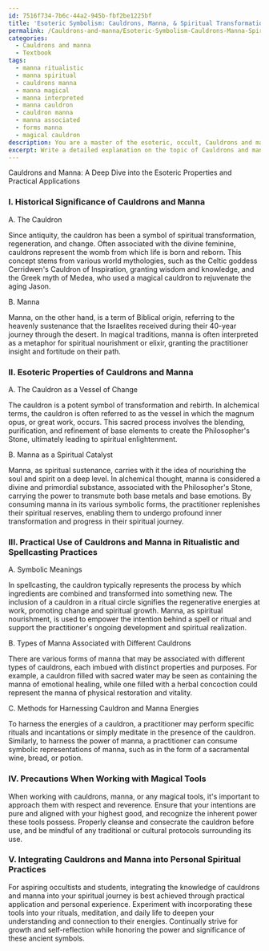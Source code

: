 ```yaml
---
id: 7516f734-7b6c-44a2-945b-fbf2be1225bf
title: 'Esoteric Symbolism: Cauldrons, Manna, & Spiritual Transformation'
permalink: /Cauldrons-and-manna/Esoteric-Symbolism-Cauldrons-Manna-Spiritual-Transformation/
categories:
  - Cauldrons and manna
  - Textbook
tags:
  - manna ritualistic
  - manna spiritual
  - cauldrons manna
  - manna magical
  - manna interpreted
  - manna cauldron
  - cauldron manna
  - manna associated
  - forms manna
  - magical cauldron
description: You are a master of the esoteric, occult, Cauldrons and manna and education, you have written many textbooks on the subject in ways that provide students with rich and deep understanding of the subject. You are being asked to write textbook-like sections on a topic and you do it with full context, explainability, and reliability in accuracy to the true facts of the topic at hand, in a textbook style that a student would easily be able to learn from, in a rich, engaging, and contextual way. Always include relevant context (such as formulas and history), related concepts, and in a way that someone can gain deep insights from.
excerpt: Write a detailed explanation on the topic of Cauldrons and manna in the context of a grimoire, focusing on their historical significance, esoteric properties, and practical use in ritualistic and spellcasting practices. Discuss the symbolic meanings, types of manna associated with different cauldrons, methods for harnessing their energies, and any precautions that a practitioner should be aware of while working with these magical tools. Additionally, include guidance for aspiring occultists and students on how to integrate this knowledge into their personal spiritual journeys and growth.
---
```

Cauldrons and Manna: A Deep Dive into the Esoteric Properties and Practical Applications

### I. Historical Significance of Cauldrons and Manna

A. The Cauldron

Since antiquity, the cauldron has been a symbol of spiritual transformation, regeneration, and change. Often associated with the divine feminine, cauldrons represent the womb from which life is born and reborn. This concept stems from various world mythologies, such as the Celtic goddess Cerridwen's Cauldron of Inspiration, granting wisdom and knowledge, and the Greek myth of Medea, who used a magical cauldron to rejuvenate the aging Jason.

B. Manna

Manna, on the other hand, is a term of Biblical origin, referring to the heavenly sustenance that the Israelites received during their 40-year journey through the desert. In magical traditions, manna is often interpreted as a metaphor for spiritual nourishment or elixir, granting the practitioner insight and fortitude on their path.

### II. Esoteric Properties of Cauldrons and Manna

A. The Cauldron as a Vessel of Change

The cauldron is a potent symbol of transformation and rebirth. In alchemical terms, the cauldron is often referred to as the vessel in which the magnum opus, or great work, occurs. This sacred process involves the blending, purification, and refinement of base elements to create the Philosopher's Stone, ultimately leading to spiritual enlightenment.

B. Manna as a Spiritual Catalyst

Manna, as spiritual sustenance, carries with it the idea of nourishing the soul and spirit on a deep level. In alchemical thought, manna is considered a divine and primordial substance, associated with the Philosopher's Stone, carrying the power to transmute both base metals and base emotions. By consuming manna in its various symbolic forms, the practitioner replenishes their spiritual reserves, enabling them to undergo profound inner transformation and progress in their spiritual journey.

### III. Practical Use of Cauldrons and Manna in Ritualistic and Spellcasting Practices

A. Symbolic Meanings

In spellcasting, the cauldron typically represents the process by which ingredients are combined and transformed into something new. The inclusion of a cauldron in a ritual circle signifies the regenerative energies at work, promoting change and spiritual growth. Manna, as spiritual nourishment, is used to empower the intention behind a spell or ritual and support the practitioner's ongoing development and spiritual realization.

B. Types of Manna Associated with Different Cauldrons

There are various forms of manna that may be associated with different types of cauldrons, each imbued with distinct properties and purposes. For example, a cauldron filled with sacred water may be seen as containing the manna of emotional healing, while one filled with a herbal concoction could represent the manna of physical restoration and vitality.

C. Methods for Harnessing Cauldron and Manna Energies

To harness the energies of a cauldron, a practitioner may perform specific rituals and incantations or simply meditate in the presence of the cauldron. Similarly, to harness the power of manna, a practitioner can consume symbolic representations of manna, such as in the form of a sacramental wine, bread, or potion.

### IV. Precautions When Working with Magical Tools

When working with cauldrons, manna, or any magical tools, it's important to approach them with respect and reverence. Ensure that your intentions are pure and aligned with your highest good, and recognize the inherent power these tools possess. Properly cleanse and consecrate the cauldron before use, and be mindful of any traditional or cultural protocols surrounding its use.

### V. Integrating Cauldrons and Manna into Personal Spiritual Practices

For aspiring occultists and students, integrating the knowledge of cauldrons and manna into your spiritual journey is best achieved through practical application and personal experience. Experiment with incorporating these tools into your rituals, meditation, and daily life to deepen your understanding and connection to their energies. Continually strive for growth and self-reflection while honoring the power and significance of these ancient symbols.

